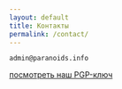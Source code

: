 ```yaml
---
layout: default
title: Контакты
permalink: /contact/
---
```

```
admin@paranoids.info
```
[посмотреть наш PGP-ключ](/pgp)
